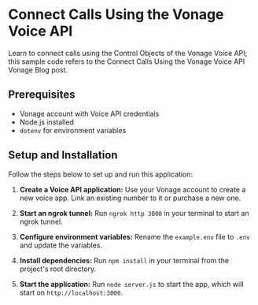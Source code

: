 # Connect Calls Using the Vonage Voice API

Learn to connect calls using the Control Objects of the Vonage Voice API; this sample code refers to the Connect Calls Using the Vonage Voice API Vonage Blog post.

## Prerequisites

- Vonage account with Voice API credentials
- Node.js installed
- `dotenv` for environment variables

## Setup and Installation

Follow the steps below to set up and run this application:

1. **Create a Voice API application:** Use your Vonage account to create a new voice app. Link an existing number to it or purchase a new one.

2. **Start an ngrok tunnel:** Run `ngrok http 3000` in your terminal to start an ngrok tunnel.

3. **Configure environment variables:** Rename the `example.env` file to `.env` and update the variables.

3. **Install dependencies:** Run `npm install` in your terminal from the project's root directory.

5. **Start the application:** Run `node server.js` to start the app, which will start on `http://localhost:3000`.


